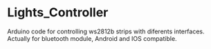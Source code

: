 # Lights_Controller
Arduino code for controlling ws2812b strips with diferents interfaces. Actually for bluetooth module, Android and IOS compatible.
